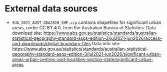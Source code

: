 # External data sources

* `SUA_2021_AUST_GDA2020_SHP.zip` contains shapefiles for significant urban areas, under CC BY 4.0, from the Australian Bureau of Statistics. 
Data download site: https://www.abs.gov.au/statistics/standards/australian-statistical-geography-standard-asgs-edition-3/jul2021-jun2026/access-and-downloads/digital-boundary-files
Data info site: https://www.abs.gov.au/statistics/standards/australian-statistical-geography-standard-asgs-edition-3/jul2021-jun2026/significant-urban-areas-urban-centres-and-localities-section-state/significant-urban-areas